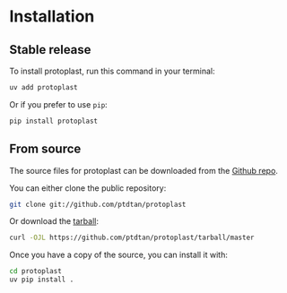 # Installation

## Stable release

To install protoplast, run this command in your terminal:

```sh
uv add protoplast
```

Or if you prefer to use `pip`:

```sh
pip install protoplast
```

## From source

The source files for protoplast can be downloaded from the [Github repo](https://github.com/ptdtan/protoplast).

You can either clone the public repository:

```sh
git clone git://github.com/ptdtan/protoplast
```

Or download the [tarball](https://github.com/ptdtan/protoplast/tarball/master):

```sh
curl -OJL https://github.com/ptdtan/protoplast/tarball/master
```

Once you have a copy of the source, you can install it with:

```sh
cd protoplast
uv pip install .
```
